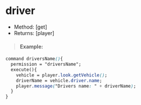 # driver

* Method: \[get\]
* Returns: \[player\]

> #### Example:

```css
command driversName(){
  permission = "driversName";
  execute(){
    vehicle = player.look.getVehicle();
    driverName = vehicle.driver.name;
    player.message("Drivers name: " + driverName);
  }
}
```

